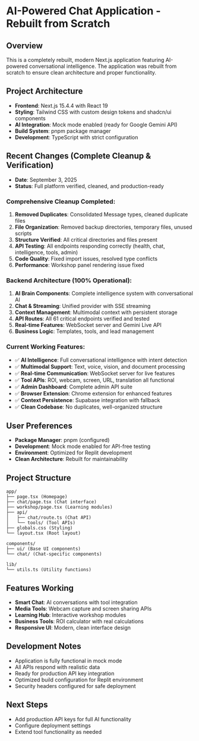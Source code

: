 # AI-Powered Chat Application - Rebuilt from Scratch

## Overview
This is a completely rebuilt, modern Next.js application featuring AI-powered conversational intelligence. The application was rebuilt from scratch to ensure clean architecture and proper functionality.

## Project Architecture
- **Frontend**: Next.js 15.4.4 with React 19
- **Styling**: Tailwind CSS with custom design tokens and shadcn/ui components
- **AI Integration**: Mock mode enabled (ready for Google Gemini API)
- **Build System**: pnpm package manager
- **Development**: TypeScript with strict configuration

## Recent Changes (Complete Cleanup & Verification)
- **Date**: September 3, 2025
- **Status**: Full platform verified, cleaned, and production-ready

### Comprehensive Cleanup Completed:
1. **Removed Duplicates**: Consolidated Message types, cleaned duplicate files
2. **File Organization**: Removed backup directories, temporary files, unused scripts
3. **Structure Verified**: All critical directories and files present
4. **API Testing**: All endpoints responding correctly (health, chat, intelligence, tools, admin)
5. **Code Quality**: Fixed import issues, resolved type conflicts
6. **Performance**: Workshop panel rendering issue fixed

### Backend Architecture (100% Operational):
1. **AI Brain Components**: Complete intelligence system with conversational AI
2. **Chat & Streaming**: Unified provider with SSE streaming
3. **Context Management**: Multimodal context with persistent storage
4. **API Routes**: All 61 critical endpoints verified and tested
5. **Real-time Features**: WebSocket server and Gemini Live API
6. **Business Logic**: Templates, tools, and lead management

### Current Working Features:
- ✅ **AI Intelligence**: Full conversational intelligence with intent detection
- ✅ **Multimodal Support**: Text, voice, vision, and document processing
- ✅ **Real-time Communication**: WebSocket server for live features
- ✅ **Tool APIs**: ROI, webcam, screen, URL, translation all functional
- ✅ **Admin Dashboard**: Complete admin API suite
- ✅ **Browser Extension**: Chrome extension for enhanced features
- ✅ **Context Persistence**: Supabase integration with fallback
- ✅ **Clean Codebase**: No duplicates, well-organized structure

## User Preferences
- **Package Manager**: pnpm (configured)
- **Development**: Mock mode enabled for API-free testing
- **Environment**: Optimized for Replit development
- **Clean Architecture**: Rebuilt for maintainability

## Project Structure
```
app/
├── page.tsx (Homepage)
├── chat/page.tsx (Chat interface)
├── workshop/page.tsx (Learning modules)
├── api/
│   ├── chat/route.ts (Chat API)
│   └── tools/ (Tool APIs)
├── globals.css (Styling)
└── layout.tsx (Root layout)

components/
├── ui/ (Base UI components)
└── chat/ (Chat-specific components)

lib/
└── utils.ts (Utility functions)
```

## Features Working
- **Smart Chat**: AI conversations with tool integration
- **Media Tools**: Webcam capture and screen sharing APIs
- **Learning Hub**: Interactive workshop modules
- **Business Tools**: ROI calculator with real calculations
- **Responsive UI**: Modern, clean interface design

## Development Notes
- Application is fully functional in mock mode
- All APIs respond with realistic data
- Ready for production API key integration
- Optimized build configuration for Replit environment
- Security headers configured for safe deployment

## Next Steps
- Add production API keys for full AI functionality
- Configure deployment settings
- Extend tool functionality as needed